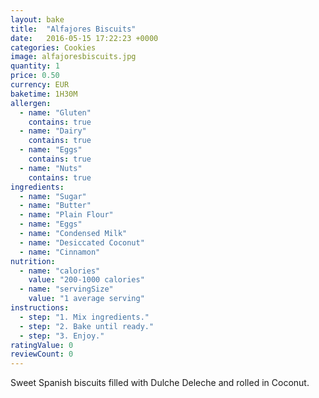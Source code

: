 ```yaml
---
layout: bake
title:  "Alfajores Biscuits"
date:   2016-05-15 17:22:23 +0000
categories: Cookies
image: alfajoresbiscuits.jpg
quantity: 1
price: 0.50
currency: EUR
baketime: 1H30M
allergen:
  - name: "Gluten"
    contains: true
  - name: "Dairy"
    contains: true
  - name: "Eggs"
    contains: true
  - name: "Nuts"
    contains: true
ingredients:
  - name: "Sugar"
  - name: "Butter"
  - name: "Plain Flour"
  - name: "Eggs"
  - name: "Condensed Milk"
  - name: "Desiccated Coconut"
  - name: "Cinnamon"
nutrition:
  - name: "calories"
    value: "200-1000 calories"
  - name: "servingSize"
    value: "1 average serving"
instructions:
  - step: "1. Mix ingredients."
  - step: "2. Bake until ready."
  - step: "3. Enjoy."
ratingValue: 0
reviewCount: 0
---
```

Sweet Spanish biscuits filled with Dulche Deleche and rolled in Coconut.
